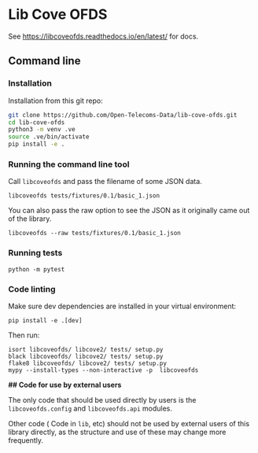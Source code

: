 # Lib Cove OFDS

See https://libcoveofds.readthedocs.io/en/latest/ for docs.

## Command line

### Installation

Installation from this git repo:

```bash
git clone https://github.com/Open-Telecoms-Data/lib-cove-ofds.git
cd lib-cove-ofds
python3 -m venv .ve
source .ve/bin/activate
pip install -e .
```

### Running the command line tool

Call `libcoveofds` and pass the filename of some JSON data.

    libcoveofds tests/fixtures/0.1/basic_1.json
    
You can also pass the raw option to see the JSON as it originally came out of the library.

    libcoveofds --raw tests/fixtures/0.1/basic_1.json

### Running tests

    python -m pytest

### Code linting

Make sure dev dependencies are installed in your virtual environment:

    pip install -e .[dev]

Then run:

    isort libcoveofds/ libcove2/ tests/ setup.py
    black libcoveofds/ libcove2/ tests/ setup.py
    flake8 libcoveofds/ libcove2/ tests/ setup.py
    mypy --install-types --non-interactive -p  libcoveofds


**## Code for use by external users**

The only code that should be used directly by users is the `libcoveofds.config` and `libcoveofds.api` modules.

Other code ( Code in `lib`, etc) should not be used by external users of this library directly, as the structure and 
use of these may change more frequently.
